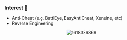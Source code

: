 ### Interest 💨
 - Anti-Cheat (e.g. BattlEye, EasyAntiCheat, Xenuine, etc)
 - Reverse Engineering
 
<div align=center>

![1618386869](https://user-images.githubusercontent.com/70523536/115759134-e1b70c80-a3da-11eb-8520-f1abbf6e6bc9.gif)

</div>
